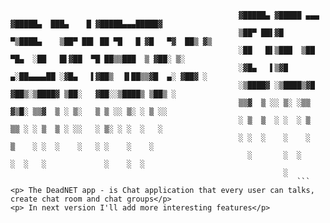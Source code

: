 ```plaintext
                                                   ▓█████▄ ▓█████ ▄▄▄      ▓█████▄  ███▄    █ ▓█████▄▄▄█████▓
                                                   ▒██▀ ██▌▓█   ▀▒████▄    ▒██▀ ██▌ ██ ▀█   █ ▓█   ▀▓  ██▒ ▓▒
                                                   ░██   █▌▒███  ▒██  ▀█▄  ░██   █▌▓██  ▀█ ██▒▒███  ▒ ▓██░ ▒░
                                                   ░▓█▄   ▌▒▓█  ▄░██▄▄▄▄██ ░▓█▄   ▌▓██▒  ▐▌██▒▒▓█  ▄░ ▓██▓ ░ 
                                                   ░▒████▓ ░▒████▒▓█   ▓██▒░▒████▓ ▒██░   ▓██░░▒████▒ ▒██▒ ░ 
                                                   ▒▒▓  ▒ ░░ ▒░ ░▒▒   ▓▒█░ ▒▒▓  ▒ ░ ▒░   ▒ ▒ ░░ ▒░ ░ ▒ ░░   
                                                   ░ ▒  ▒  ░ ░  ░ ▒   ▒▒ ░ ░ ▒  ▒ ░ ░░   ░ ▒░ ░ ░  ░   ░    
                                                   ░ ░  ░    ░    ░   ▒    ░ ░  ░    ░   ░ ░    ░    ░      
                                                     ░       ░  ░     ░  ░   ░             ░    ░  ░        
                                                             ░                                    
                                                                ```
<p> The DeadNET app - is Chat application that every user can talks,
create chat room and chat groups</p>
<p> In next version I'll add more interesting features</p>
